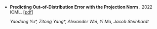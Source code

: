 
+ **Predicting Out-of-Distribution Error with the Projection Norm** . 2022 ICML.  [[pdf](https://arxiv.org/pdf/2202.05834.pdf)]

    *Yaodong Yu\*, Zitong Yang\*, Alexander Wei, Yi Ma, Jacob Steinhardt*
